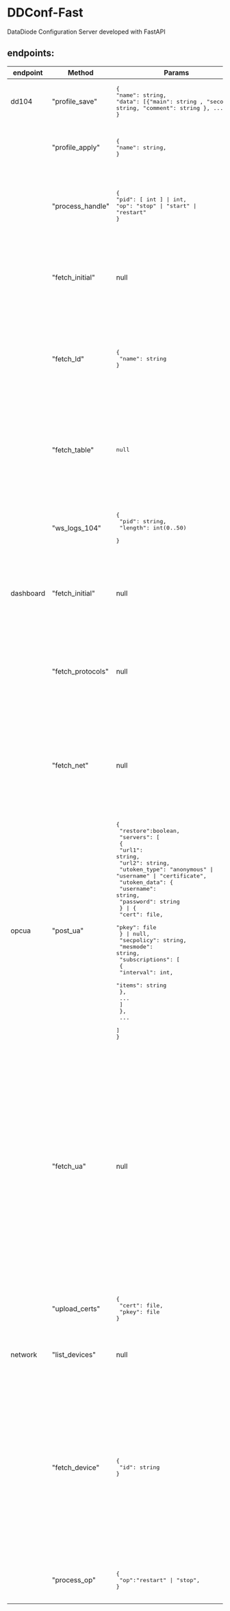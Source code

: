 # DDConf-Fast

DataDiode Configuration Server developed with FastAPI

## endpoints: 

|endpoint|Method|Params|Response|Comment|
|---|---|---|---|---|
|dd104|"profile_save"|<pre>{<br/>"name": string, <br/>"data": \[\{"main": string , "second": string, "comment": string \}, ...\]<br/>}</pre>|<pre>{<br/>"result": null \| string, <br/>"error": \[ string, ...\] \| null<br/>}</pre>| basic functionality: tested |
| |"profile_apply"|<pre>{<br/>"name": string, <br/>}</pre>|<pre>{<br/>"result": "success" \| null,<br/>"error": \[ string, ...\] \| null<br/>}</pre>| basic functionality: tested |
| |"process_handle"|<pre>{<br/>"pid": \[ int \] \|  int, <br/>"op": "stop" \| "start" \| "restart" <br/>}</pre>|<pre>{<br/>  "result": \[{"pid":  int , "status": -1\|0\|1\|2 }, ...\] \| {<br/>    "pid": int, "status": -1\|0\|1\|2<br/>  } \| null, <br/>  "error": \[ string, ...\] \| null<br/>}</pre>| the type of response\["result"\] depends on the type of params\["pid"\] ; basic functionality: tested |
| |"fetch_initial"| null |<pre>{<br/>  "result": {<br/>    "active": string \| null, <br/>    "loadout_names": \[ string \]<br/>  } \| null,<br/>  "error": string \| null<br/>}</pre>| basic functionality: tested |
| |"fetch_ld"|<pre>{<br/>  "name": string<br/>}</pre>|<pre>{<br/>  "result": [<br/>    {<br/>      "main": string, <br/>      "second": string \| null,<br/>      "comment": string \| null,<br/>    }, ...\]<br/> \| null, <br/>  "error": null \| string<br/>}</pre>| basic functionality: tested |
| |"fetch_table"|<pre>null</pre>|<pre>{<br/>  "result": [<br/>    {<br/>      "main": string, <br/>      "second": string \| null,<br/>      "comment": string \| null,<br/>      "status": int <br/>    }, ...\] \| null, <br/>  "error": null \| string<br/>}</pre>|  |
| |"ws_logs_104"|<pre>{<br/>  "pid": string,<br/>  "length": int(0..50) <br/>}</pre>|<pre>{<br/>  "result": {<br/>    "pid": string,<br/>    "data": string<br/>  } \| null,<br/>  "error": null \| string<br/>}</pre>| length:0 will return the whole info |
|dashboard|"fetch_initial"|null| <pre>{<br/>  "result": {<br/>    "serial": string,<br/>    "license": string<br/>  } \| null,<br/>  "error": null \| string<br/>}</pre> | |
| |"fetch_protocols"| null | <pre>{<br/>  "result": \[<br/>    {<br/>      "name": string,<br/>      "link": string \| null<br/>    },<br/>    ...<br/>  \] \| null,<br/>  "error": null \| string<br/>}</pre> | |
| |"fetch_net"| null | <pre>{<br/>  "result": \[<br/>    {<br/>      "ip": null \| string, <br/>      "mac": string, <br/>      "status": "up"\|"down"\|"unknown"<br/>    },<br/>    ...<br/>  \] \| null,<br/>  "error": null \| \[ string \]<br/>}</pre> | |
|opcua|"post_ua"|<pre>{<br/>  "restore":boolean,<br/>  "servers": \[<br/>    {<br/>      "url1": string,<br/>      "url2": string,<br/>      "utoken_type": "anonymous" \| "username" \| "certificate",<br/>      "utoken_data": {<br/>        "username": string,<br/>        "password": string<br/>      } \| {<br/>        "cert": file,<br/>        "pkey": file<br/>      } \| null,<br/>      "secpolicy": string,<br/>      "mesmode": string,<br/>      "subscriptions": \[<br/>        {<br/>          "interval": int,<br/>          "items": string<br/>        },<br/>        ...<br/>      \]<br/>    },<br/>    ...<br/>  \]<br/>}</pre>|<pre>{<br/>  "result": string \| None,<br/>  "error": None \| string<br/>}</pre>| utoken_types: "anonymous" - без авторизации, "username" - говорит само за себя, "certificate" - говорит само за себя |
| |"fetch_ua"| null |<pre>{<br/>  "result": {<br/>    "restore":boolean,<br/>    "servers": \[<br/>      {<br/>        "url1": string,<br/>        "url2": string \| null,<br/>        "utoken_type": "anonymous" \| "username" \| "certificate",<br/>        "utoken_data": {<br/>          "username": string,<br/>          "password": string<br/>        } \| null,<br/>        "secpolicy": string,<br/>        "mesmode": string,<br/>        "subscriptions": \[<br/>          {<br/>            "interval": int,<br/>            "items": string<br/>          },<br/>          ...<br/>        \]<br/>      },<br/>      ...<br/>    \],<br/>    "servers_len": int<br/>  } \| null,<br/>  "error": null \| string<br/>} </pre>|   |
| | "upload_certs" | <pre>{<br/>  "cert": file,<br/>  "pkey": file <br/>}</pre> | <pre>{<br/>  "result":string \| null,<br/>  "error": null \| \[ string \]<br/>} </pre> |  |
| network | "list_devices" | null | <pre>{<br/>  "result": \[ string \] \| null,<br/>  "error": null \| string<br/>}</pre> | | 
| | "fetch_device"| <pre>{<br/>  "id": string<br/>}</pre> | <pre>{<br/>  "result": {<br/>    "device": string,<br/>    "uptime": string,<br/>    "mac": string,<br/>    "rx": string,<br/>    "tx": string,<br/>    "ipv4": \[<br/>      {<br/>        "address": string,<br/>        "netmask": string,<br/>        "gateway": string,<br/>        "broadcast": string<br/>      }<br/>    \],<br/>    "protocol": string,<br/>  },<br/>  "errors": null<br/>}</pre> | ~~protocol можно реализовать в виде чекбокса "dhcp?", в зав-ти от значения которого становятся доступными для редактирования поля адреса и проч.;~~ <code><br/> Алексей настоял на селект-боксе; <br/><br/> содержимое data можно использовать как для наполнения полей редактора, так и для отображения поля status</code>| 
| | "process_op" |<pre>{<br/>  "op":"restart" \| "stop",<br/>} </pre>| <pre>{<br/>  "result": "success" \| null,<br/>  "error": null \| string<br/>}</pre> | |

<!--| |"fetch_certs"| <pre>{<br/>  "server_id": int <br/>}</pre> |<pre>{<br/> "result": {<br/>    "certs":\[ string \] <br/>  } \| null,<br/>  "error": null \| string <br/>}</pre>| currently not implemented |-->
